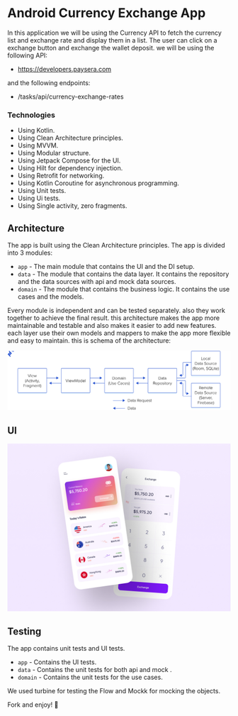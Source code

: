
# Android Currency Exchange App
In this application we will be using the Currency API to fetch the currency list and exchange rate and display them in a list.
The user can click on a exchange button and exchange the wallet deposit.
we will be using the following API:
* https://developers.paysera.com

and the following endpoints:
* /tasks/api/currency-exchange-rates

### Technologies
* Using Kotlin.
* Using Clean Architecture principles.
* Using MVVM.
* Using Modular structure.
* Using Jetpack Compose for the UI.
* Using Hilt for dependency injection.
* Using Retrofit for networking.
* Using Kotlin Coroutine for asynchronous programming.
* Using Unit tests.
* Using Ui tests.
* Using Single activity, zero fragments.


## Architecture
The app is built using the Clean Architecture principles. The app is divided into 3 modules:
* `app` - The main module that contains the UI and the DI setup.
* `data` - The module that contains the data layer. It contains the repository and the data sources with api and mock data sources.
* `domain` - The module that contains the business logic. It contains the use cases and the models.

Every module is independent and can be tested separately. also they work together to achieve the final result.
this architecture makes the app more maintainable and testable and also makes it easier to add new features.
each layer use their own models and mappers to make the app more flexible and easy to maintain.
this is schema of the architecture:

![Alt text](./resource/architecture.png?raw=true "Architecture")



## UI
![Alt text](./resource/main_screen.jpg?raw=true "Screen")


## Testing
The app contains unit tests and UI tests.
* `app` - Contains the UI tests.
* `data` - Contains the unit tests for both api and mock .
* `domain` - Contains the unit tests for the use cases.


We used turbine for testing the Flow and Mockk for mocking the objects.


Fork and enjoy! 🚀
